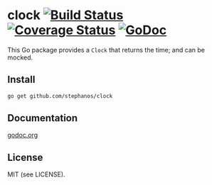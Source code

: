 clock [![Build Status](https://secure.travis-ci.org/stephanos/clock.png)](https://travis-ci.org/stephanos/clock) [![Coverage Status](https://coveralls.io/repos/stephanos/clock/badge.png)](https://coveralls.io/r/stephanos/clock) [![GoDoc](https://camo.githubusercontent.com/6bae67c5189d085c05271a127da5a4bbb1e8eb2c/68747470733a2f2f676f646f632e6f72672f6769746875622e636f6d2f736d61727479737472656574732f676f636f6e7665793f7374617475732e706e67)](http://godoc.org/github.com/stephanos/clock)
======

This Go package provides a `Clock` that returns the time; and can be mocked.


## Install
```bash
go get github.com/stephanos/clock
```

## Documentation
[godoc.org](http://godoc.org/github.com/stephanos/clock)

## License
MIT (see LICENSE).

